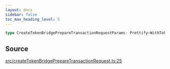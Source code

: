 ```yaml
---
layout: docs
sidebar: false
toc_max_heading_level: 5
---
```


```ts
type CreateTokenBridgePrepareTransactionRequestParams: Prettify<WithTokenBridgeCreatorAddressOverride<object>>;
```

## Source

[src/createTokenBridgePrepareTransactionRequest.ts:25](https://github.com/OffchainLabs/arbitrum-orbit-sdk/blob/27c24d61cdc7e62a81af29bd04f39d5a3549ecb3/src/createTokenBridgePrepareTransactionRequest.ts#L25)
